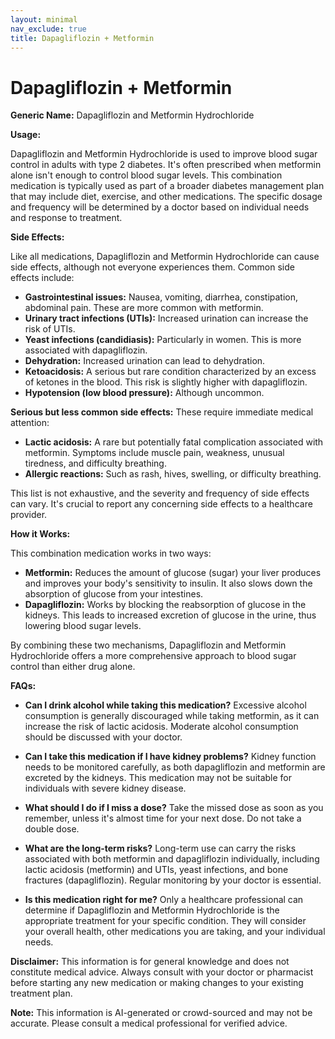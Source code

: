 ```yaml
---
layout: minimal
nav_exclude: true
title: Dapagliflozin + Metformin
---
```


# Dapagliflozin + Metformin

**Generic Name:** Dapagliflozin and Metformin Hydrochloride

**Usage:**

Dapagliflozin and Metformin Hydrochloride is used to improve blood sugar control in adults with type 2 diabetes.  It's often prescribed when metformin alone isn't enough to control blood sugar levels.  This combination medication is typically used as part of a broader diabetes management plan that may include diet, exercise, and other medications.  The specific dosage and frequency will be determined by a doctor based on individual needs and response to treatment.

**Side Effects:**

Like all medications, Dapagliflozin and Metformin Hydrochloride can cause side effects, although not everyone experiences them.  Common side effects include:

* **Gastrointestinal issues:** Nausea, vomiting, diarrhea, constipation, abdominal pain. These are more common with metformin.
* **Urinary tract infections (UTIs):** Increased urination can increase the risk of UTIs.
* **Yeast infections (candidiasis):** Particularly in women.  This is more associated with dapagliflozin.
* **Dehydration:**  Increased urination can lead to dehydration.
* **Ketoacidosis:** A serious but rare condition characterized by an excess of ketones in the blood. This risk is slightly higher with dapagliflozin.
* **Hypotension (low blood pressure):** Although uncommon.


**Serious but less common side effects:**  These require immediate medical attention:

* **Lactic acidosis:** A rare but potentially fatal complication associated with metformin. Symptoms include muscle pain, weakness, unusual tiredness, and difficulty breathing.
* **Allergic reactions:**  Such as rash, hives, swelling, or difficulty breathing.


This list is not exhaustive, and the severity and frequency of side effects can vary.  It's crucial to report any concerning side effects to a healthcare provider.

**How it Works:**

This combination medication works in two ways:

* **Metformin:**  Reduces the amount of glucose (sugar) your liver produces and improves your body's sensitivity to insulin.  It also slows down the absorption of glucose from your intestines.
* **Dapagliflozin:**  Works by blocking the reabsorption of glucose in the kidneys. This leads to increased excretion of glucose in the urine, thus lowering blood sugar levels.


By combining these two mechanisms, Dapagliflozin and Metformin Hydrochloride offers a more comprehensive approach to blood sugar control than either drug alone.

**FAQs:**

* **Can I drink alcohol while taking this medication?**  Excessive alcohol consumption is generally discouraged while taking metformin, as it can increase the risk of lactic acidosis.  Moderate alcohol consumption should be discussed with your doctor.

* **Can I take this medication if I have kidney problems?**  Kidney function needs to be monitored carefully, as both dapagliflozin and metformin are excreted by the kidneys.  This medication may not be suitable for individuals with severe kidney disease.

* **What should I do if I miss a dose?**  Take the missed dose as soon as you remember, unless it's almost time for your next dose.  Do not take a double dose.

* **What are the long-term risks?** Long-term use can carry the risks associated with both metformin and dapagliflozin individually, including lactic acidosis (metformin) and UTIs, yeast infections, and bone fractures (dapagliflozin). Regular monitoring by your doctor is essential.

* **Is this medication right for me?** Only a healthcare professional can determine if Dapagliflozin and Metformin Hydrochloride is the appropriate treatment for your specific condition.  They will consider your overall health, other medications you are taking, and your individual needs.


**Disclaimer:** This information is for general knowledge and does not constitute medical advice.  Always consult with your doctor or pharmacist before starting any new medication or making changes to your existing treatment plan.


**Note:** This information is AI-generated or crowd-sourced and may not be accurate. Please consult a medical professional for verified advice.